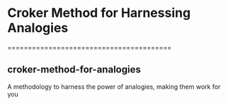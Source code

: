 # Croker Method for Harnessing Analogies
========================================
## croker-method-for-analogies
A methodology to harness the power of analogies, making them work for you

##


